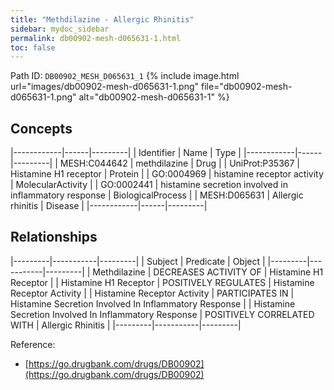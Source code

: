 ```yaml
---
title: "Methdilazine - Allergic Rhinitis"
sidebar: mydoc_sidebar
permalink: db00902-mesh-d065631-1.html
toc: false 
---
```



Path ID: `DB00902_MESH_D065631_1`
{% include image.html url="images/db00902-mesh-d065631-1.png" file="db00902-mesh-d065631-1.png" alt="db00902-mesh-d065631-1" %}

## Concepts

|------------|------|---------|
| Identifier | Name | Type    |
|------------|------|---------|
| MESH:C044642 | methdilazine | Drug |
| UniProt:P35367 | Histamine H1 receptor | Protein |
| GO:0004969 | histamine receptor activity | MolecularActivity |
| GO:0002441 | histamine secretion involved in inflammatory response | BiologicalProcess |
| MESH:D065631 | Allergic rhinitis | Disease |
|------------|------|---------|

## Relationships

|---------|-----------|---------|
| Subject | Predicate | Object  |
|---------|-----------|---------|
| Methdilazine | DECREASES ACTIVITY OF | Histamine H1 Receptor |
| Histamine H1 Receptor | POSITIVELY REGULATES | Histamine Receptor Activity |
| Histamine Receptor Activity | PARTICIPATES IN | Histamine Secretion Involved In Inflammatory Response |
| Histamine Secretion Involved In Inflammatory Response | POSITIVELY CORRELATED WITH | Allergic Rhinitis |
|---------|-----------|---------|

Reference: 
  - [https://go.drugbank.com/drugs/DB00902](https://go.drugbank.com/drugs/DB00902)
